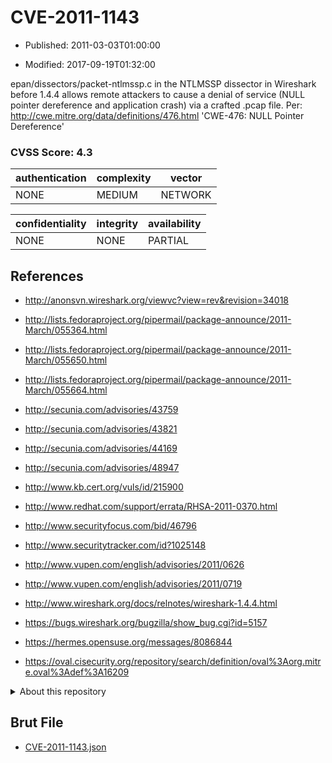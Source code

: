 # CVE-2011-1143

- Published: 2011-03-03T01:00:00

- Modified: 2017-09-19T01:32:00

epan/dissectors/packet-ntlmssp.c in the NTLMSSP dissector in Wireshark before 1.4.4 allows remote attackers to cause a denial of service (NULL pointer dereference and application crash) via a crafted .pcap file. Per: http://cwe.mitre.org/data/definitions/476.html 
'CWE-476: NULL Pointer Dereference'

### CVSS Score: **4.3**

| authentication | complexity | vector |
| --- | --- | --- |
| NONE | MEDIUM | NETWORK |

| confidentiality | integrity | availability |
| --- | --- | --- |
| NONE | NONE | PARTIAL |

## References

* http://anonsvn.wireshark.org/viewvc?view=rev&revision=34018

* http://lists.fedoraproject.org/pipermail/package-announce/2011-March/055364.html

* http://lists.fedoraproject.org/pipermail/package-announce/2011-March/055650.html

* http://lists.fedoraproject.org/pipermail/package-announce/2011-March/055664.html

* http://secunia.com/advisories/43759

* http://secunia.com/advisories/43821

* http://secunia.com/advisories/44169

* http://secunia.com/advisories/48947

* http://www.kb.cert.org/vuls/id/215900

* http://www.redhat.com/support/errata/RHSA-2011-0370.html

* http://www.securityfocus.com/bid/46796

* http://www.securitytracker.com/id?1025148

* http://www.vupen.com/english/advisories/2011/0626

* http://www.vupen.com/english/advisories/2011/0719

* http://www.wireshark.org/docs/relnotes/wireshark-1.4.4.html

* https://bugs.wireshark.org/bugzilla/show_bug.cgi?id=5157

* https://hermes.opensuse.org/messages/8086844

* https://oval.cisecurity.org/repository/search/definition/oval%3Aorg.mitre.oval%3Adef%3A16209

<details>
<summary>About this repository</summary> 

  This repository is part of the project [Live Hack CVE](https://github.com/Live-Hack-CVE). Main website can be found [www.live-hack.org](https://www.live-hack.org) 
  
  Made by [Sn0wAlice](https://github.com/Sn0wAlice) for the people that care about security and need to have a feed of the latest CVEs. Hope you enjoy it, don't forget to star the repo and follow me on [Twitter](https://twitter.com/Sn0wAlice) and [Github](https://github.com/Sn0wAlice). And that is my [personnal website](https://www.alice-snow.me/)

  - [Home Page](https://github.com/Live-Hack-CVE)
  - [Framework](https://github.com/Live-Hack-CVE/cve-framework)
  - [CVE database](https://github.com/Live-Hack-CVE/full_database)
  - [Changelog](https://github.com/Live-Hack-CVE/Changelog)
</details>

## Brut File

* [CVE-2011-1143.json](https://raw.githubusercontent.com/Live-Hack-CVE/full_database/main/cves/2011/CVE-2011-1143.json)

